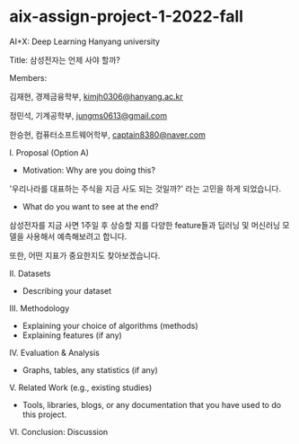 # aix-assign-project-1-2022-fall
AI+X: Deep Learning Hanyang university

Title: 삼성전자는 언제 사야 할까?



Members: 

김재현, 경제금융학부, kimjh0306@hanyang.ac.kr

정민석, 기계공학부, jungms0613@gmail.com

한승현, 컴퓨터소프트웨어학부, captain8380@naver.com


I. Proposal (Option A)


- Motivation: Why are you doing this?

'우리나라를 대표하는 주식을 지금 사도 되는 것일까?' 라는 고민을 하게 되었습니다.


- What do you want to see at the end?

삼성전자를 지금 사면 1주일 후 상승할 지를 다양한 feature들과 딥러닝 및 머신러닝 모델을 사용해서 예측해보려고 합니다.

또한, 어떤 지표가 중요한지도 찾아보겠습니다.


II. Datasets
- Describing your dataset 

III. Methodology 
- Explaining your choice of algorithms (methods)
- Explaining features (if any)

IV. Evaluation & Analysis
- Graphs, tables, any statistics (if any)

V. Related Work (e.g., existing studies)
- Tools, libraries, blogs, or any documentation that you have used to do this project.

VI. Conclusion: Discussion
